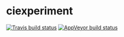# ciexperiment

[![Travis build status](https://travis-ci.org/uribo/ciexperiment.svg?branch=master)](https://travis-ci.org/uribo/ciexperiment) [![AppVeyor build status](https://ci.appveyor.com/api/projects/status/github/uribo/ciexperiment?branch=master&svg=true)](https://ci.appveyor.com/project/uribo/ciexperiment)
 
